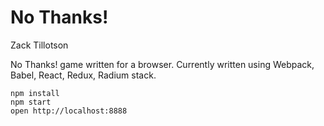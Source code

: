 No Thanks!
==========

Zack Tillotson

No Thanks! game written for a browser. Currently written using Webpack, Babel, React, Redux, Radium stack.

```
npm install
npm start
open http://localhost:8888
```
